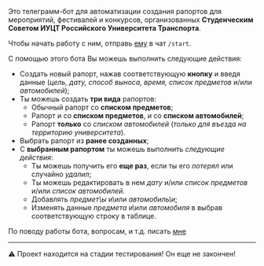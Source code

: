 Это телеграмм-бот для автоматизации создания рапортов для мероприятий, фестивалей и конкурсов, организованных **Студенческим Советом ИУЦТ Российского Университета Транспорта**.

Чтобы начать работу с ним, отправь [ему](https://t.me/rut_report_bot) в чат `/start`.

С помощью этого бота Вы можешь выполнить следующие действия:
* Создать новый рапорт, нажав соответствующую **кнопку** и введя данные (*цель, дату, способ выноса, время, список предметов* и/или *автомобилей*);
* Ты можешь создать **три вида** рапортов:
    * Обычный рапорт со **списком предметов**;
    * Рапорт и со **списком предметов**, и со **списком автомобилей**;
    * Рапорт **только** со *списком автомобилей* (*только для въезда на территорию университета*).
* Выбрать рапорт из **ранее созданных**;
* С **выбранным рапортом** ты можешь выполнить *следующие действия*:
    * Ты можешь получить его **еще раз**, если ты его *потерял* или случайно *удалил*;
    * Ты можешь редактировать в нем *дату* и/или *список предметов* и/или *список автомобилей*.
    * Добавлять *предмет\ы* и\или *автомобиль\и*;
    * Изменять данные *предмета* и\или *автомобиля* в выбрав соответствующую строку в таблице.

По поводу работы бота, вопросам, и т.д. писать [мне](https://vk.com/rusprogrammist)
____
⚠ Проект находится на стадии тестирования! Он еще не закончен!